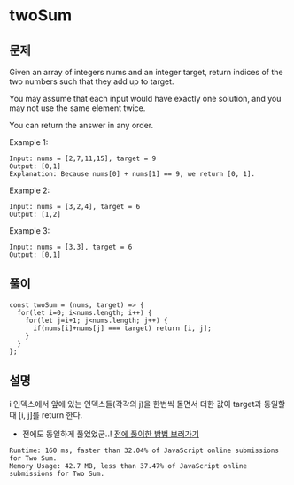 # twoSum

## 문제

Given an array of integers nums and an integer target, return indices of the two numbers such that they add up to target.

You may assume that each input would have exactly one solution, and you may not use the same element twice.

You can return the answer in any order.

Example 1:

```
Input: nums = [2,7,11,15], target = 9
Output: [0,1]
Explanation: Because nums[0] + nums[1] == 9, we return [0, 1].
```

Example 2:

```
Input: nums = [3,2,4], target = 6
Output: [1,2]
```

Example 3:

```
Input: nums = [3,3], target = 6
Output: [0,1]
```

## 풀이

```
const twoSum = (nums, target) => {
  for(let i=0; i<nums.length; i++) {
    for(let j=i+1; j<nums.length; j++) {
      if(nums[i]+nums[j] === target) return [i, j];
    }
  }
};
```

## 설명

i 인덱스에서 앞에 있는 인덱스들(각각의 j)을 한번씩 돌면서 더한 값이 target과 동일할 때 [i, j]를 return 한다.

- 전에도 동일하게 풀었었군..! [전에 풀이한 방법 보러가기](https://habitual-history.tistory.com/entry/codekata-1)

```
Runtime: 160 ms, faster than 32.04% of JavaScript online submissions for Two Sum.
Memory Usage: 42.7 MB, less than 37.47% of JavaScript online submissions for Two Sum.
```
